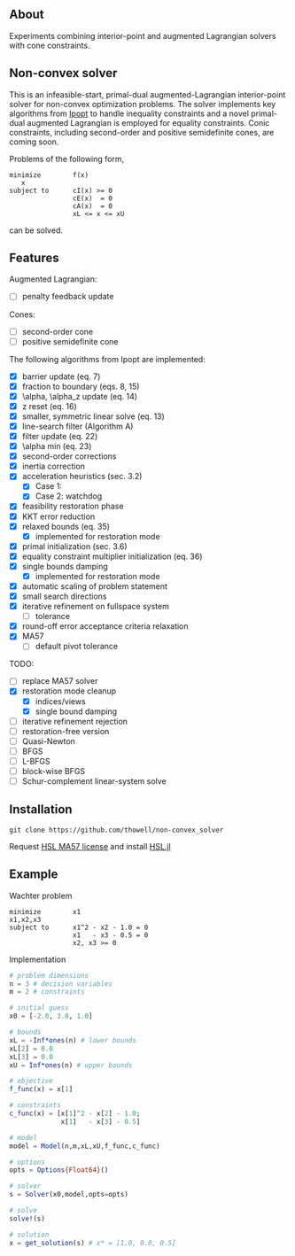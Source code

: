 ## About
Experiments combining interior-point and augmented Lagrangian solvers with cone constraints. 

## Non-convex solver

This is an infeasible-start, primal-dual augmented-Lagrangian interior-point solver for non-convex optimization problems. The solver implements key algorithms from [Ipopt](https://link.springer.com/content/pdf/10.1007/s10107-004-0559-y.pdf) to handle inequality constraints and a novel primal-dual augmented Lagrangian is employed for equality constraints. Conic constraints, including second-order and positive semidefinite cones, are coming soon.

Problems of the following form,
```
minimize        f(x)
   x
subject to      cI(x) >= 0
                cE(x)  = 0
                cA(x)  = 0
                xL <= x <= xU
```

can be solved.

## Features
Augmented Lagrangian:
- [ ] penalty feedback update

Cones:
- [ ] second-order cone
- [ ] positive semidefinite cone

The following algorithms from Ipopt are implemented:
- [X] barrier update (eq. 7)
- [X] fraction to boundary (eqs. 8, 15)
- [X] \alpha, \alpha_z update (eq. 14)
- [X] z reset (eq. 16)
- [X] smaller, symmetric linear solve (eq. 13)
- [X] line-search filter (Algorithm A)
- [X] filter update (eq. 22)
- [X] \alpha min (eq. 23)
- [X] second-order corrections
- [X] inertia correction
- [X] acceleration heuristics (sec. 3.2)
  - [X] Case 1:
  - [X] Case 2: watchdog
- [X] feasibility restoration phase
- [X] KKT error reduction
- [X] relaxed bounds (eq. 35)
  -[X] implemented for restoration mode
- [X] primal initialization (sec. 3.6)
- [X] equality constraint multiplier initialization (eq. 36)
- [X] single bounds damping
  -[X] implemented for restoration mode
- [X] automatic scaling of problem statement
- [X] small search directions
- [X] iterative refinement on fullspace system
  - [ ] tolerance
- [X] round-off error acceptance criteria relaxation
- [X] MA57
  - [ ] default pivot tolerance

TODO:
- [ ] replace MA57 solver
- [X] restoration mode cleanup
  - [X] indices/views
  - [X] single bound damping
- [ ] iterative refinement rejection
- [ ] restoration-free version
- [ ] Quasi-Newton
 - [ ] BFGS
 - [ ] L-BFGS
 - [ ] block-wise BFGS
- [ ] Schur-complement linear-system solve

## Installation
```code
git clone https://github.com/thowell/non-convex_solver
```
Request [HSL MA57 license](http://www.hsl.rl.ac.uk/download/HSL_MA57/5.2.0/) and install [HSL.jl](https://github.com/JuliaSmoothOptimizers/HSL.jl)

## Example
Wachter problem
```
minimize        x1
x1,x2,x3
subject to      x1^2 - x2 - 1.0 = 0
                x1   - x3 - 0.5 = 0
                x2, x3 >= 0
```
Implementation
```julia
# problem dimensions
n = 3 # decision variables
m = 2 # constraints

# initial guess
x0 = [-2.0, 3.0, 1.0]

# bounds
xL = -Inf*ones(n) # lower bounds
xL[2] = 0.0
xL[3] = 0.0
xU = Inf*ones(n) # upper bounds

# objective
f_func(x) = x[1]

# constraints
c_func(x) = [x[1]^2 - x[2] - 1.0;
             x[1]   - x[3] - 0.5]

# model
model = Model(n,m,xL,xU,f_func,c_func)

# options
opts = Options{Float64}()

# solver
s = Solver(x0,model,opts=opts)

# solve
solve!(s)

# solution
x = get_solution(s) # x* = [1.0, 0.0, 0.5]
```
